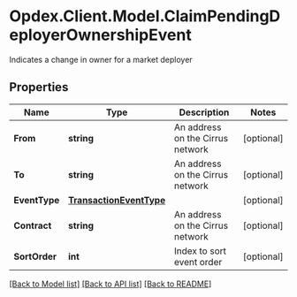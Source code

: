 # Opdex.Client.Model.ClaimPendingDeployerOwnershipEvent
Indicates a change in owner for a market deployer

## Properties

Name | Type | Description | Notes
------------ | ------------- | ------------- | -------------
**From** | **string** | An address on the Cirrus network | [optional] 
**To** | **string** | An address on the Cirrus network | [optional] 
**EventType** | [**TransactionEventType**](TransactionEventType.md) |  | [optional] 
**Contract** | **string** | An address on the Cirrus network | [optional] 
**SortOrder** | **int** | Index to sort event order | [optional] 

[[Back to Model list]](../README.md#documentation-for-models) [[Back to API list]](../README.md#documentation-for-api-endpoints) [[Back to README]](../README.md)

